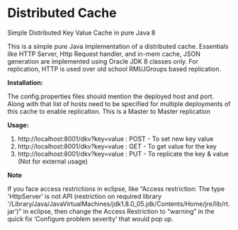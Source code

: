 # Distributed Cache
Simple Distributed Key Value Cache in pure Java 8

This is a simple pure Java implementation of a distributed cache. Essentials like HTTP Server, Http Request handler, and in-mem cache, JSON generation are implemented using Oracle JDK 8 classes only. For replication, HTTP is used over old school RMI/JGroups based replication. 

**Installation:**

The config.properties files should mention the deployed host and port. Along with that list of hosts need to be specified for multiple deployments of this cache to enable replication. This is a Master to Master replication

**Usage:**
1. http://localhost:8001/dkv?key=value : POST - To set new key value
2. http://localhost:8001/dkv?key=value : GET - To get value for the key
3. http://localhost:8001/dkv?key=value : PUT - To replicate the key & value (Not for external usage)

**Note**

If you face access restrictions in eclipse, like “Access restriction: The type 'HttpServer' is not API (restriction on required library '/Library/Java/JavaVirtualMachines/jdk1.8.0_05.jdk/Contents/Home/jre/lib/rt.jar’)” in eclipse, then change the Access Restriction to “warning” in the quick fix ‘Configure problem severity’ that would pop up.
